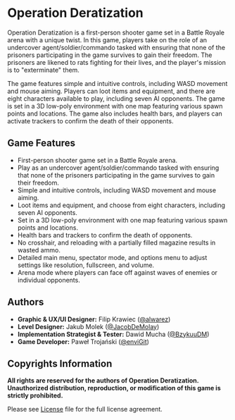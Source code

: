 # Operation Deratization

Operation Deratization is a first-person shooter game set in a Battle Royale arena with a unique twist. In this game, players take on the role of an undercover agent/soldier/commando tasked with ensuring that none of the prisoners participating in the game survives to gain their freedom. The prisoners are likened to rats fighting for their lives, and the player's mission is to "exterminate" them.

The game features simple and intuitive controls, including WASD movement and mouse aiming. Players can loot items and equipment, and there are eight characters available to play, including seven AI opponents. The game is set in a 3D low-poly environment with one map featuring various spawn points and locations. The game also includes health bars, and players can activate trackers to confirm the death of their opponents.

## Game Features
- First-person shooter game set in a Battle Royale arena.
- Play as an undercover agent/soldier/commando tasked with ensuring that none of the prisoners participating in the game survives to gain their freedom.
- Simple and intuitive controls, including WASD movement and mouse aiming.
- Loot items and equipment, and choose from eight characters, including seven AI opponents.
- Set in a 3D low-poly environment with one map featuring various spawn points and locations.
- Health bars and trackers to confirm the death of opponents.
- No crosshair, and reloading with a partially filled magazine results in wasted ammo.
- Detailed main menu, spectator mode, and options menu to adjust settings like resolution, fullscreen, and volume.
- Arena mode where players can face off against waves of enemies or individual opponents.

## Authors
- **Graphic & UX/UI Designer:** Filip Krawiec ([@alwarez](https://www.github.com/alwarez))
- **Level Designer:** Jakub Molek ([@JacobDeMolay](https://github.com/JacobDeMolay))
- **Implementation Strategist & Tester:** Dawid Mucha ([@BzykuuDM](https://github.com/BzykuuDM))
- **Game Developer:** Paweł Trojański ([@enviGit](https://github.com/enviGit))

## Copyrights Information
**All rights are reserved for the authors of Operation Deratization. Unauthorized distribution, reproduction, or modification of this game is strictly prohibited.**

Please see [License](LICENSE.md) file for the full license agreement.
<!-- If you have any questions or comments about the game, feel free to contact us at [tmp](mailto:tmp). -->
